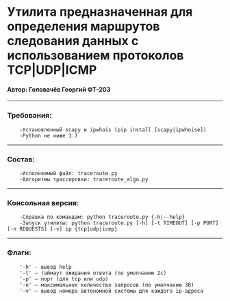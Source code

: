 # Утилита предназначенная для определения маршрутов следования данных c использованием протоколов TCP|UDP|ICMP

#### Автор: Головачёв Георгий ФТ-203
___

### Требования:
        -Установленный scapy и ipwhois (pip install [scapy|ipwhoise])
        -Python не ниже 3.7
___

### Состав:
        -Исполняемый файл: traceroute.py
        -Алгоритмы трассировки: traceroute_algo.py
___

### Консольная версия:
        -Справка по командам: python traceroute.py {-h|--help}
        -Запуск утилиты: python traceroute.py [-h] [-t TIMEOUT] [-p PORT] [-n REQUESTS] [-v] ip {tcp|udp|icmp}
___

### Флаги:
        '-h' - вывод help 
        '-t' — таймаут ожидания ответа (по умолчанию 2с)
        '-p' — порт (для tcp или udp)
        '-n' — максимальное количество запросов (по умолчанию 30)
        '-v' — вывод номера автономной системы для каждого ip-адреса
